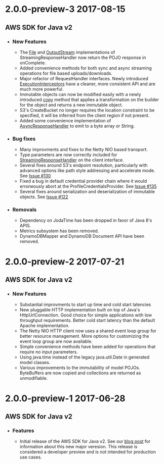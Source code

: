 # __2.0.0-preview-3__ __2017-08-15__
## __AWS SDK for Java v2__
  - ### New Features ###
    - The [File](https://github.com/aws/aws-sdk-java-v2/blob/master/core/src/main/java/software/amazon/awssdk/sync/StreamingResponseHandler.java#L92) and [OutputStream](https://github.com/aws/aws-sdk-java-v2/blob/master/core/src/main/java/software/amazon/awssdk/sync/StreamingResponseHandler.java#L107) implementations of StreamingResponseHandler now return the POJO response in onComplete.
    - Added convenience methods for both sync and async streaming operations for file based uploads/downloads.
    - Major refactor of RequestHandler interfaces. Newly introduced [ExecutionInterceptors](https://github.com/aws/aws-sdk-java-v2/blob/master/core/src/main/java/software/amazon/awssdk/interceptor/ExecutionInterceptor.java) have a cleaner, more consistent API and are much more powerful.
    - Immutable objects can now be modified easily with a newly introduced [copy](https://github.com/aws/aws-sdk-java-v2/blob/master/utils/src/main/java/software/amazon/awssdk/utils/builder/ToCopyableBuilder.java#L42) method that applies a transformation on the builder for the object and returns a new immutable object.
    - S3's CreateBucket no longer requires the location constraint to be specified, it will be inferred from the client region if not present.
    - Added some convenience implementation of [AsyncResponseHandler](https://github.com/aws/aws-sdk-java-v2/blob/master/core/src/main/java/software/amazon/awssdk/async/AsyncResponseHandler.java) to emit to a byte array or String.

  - ### Bug fixes ###
    - Many improvments and fixes to the Netty NIO based transport.
    - Type parameters are now correctly included for [StreamingResponseHandler](https://github.com/aws/aws-sdk-java-v2/blob/master/core/src/main/java/software/amazon/awssdk/sync/StreamingResponseHandler.java) on the client interface.
    - Several fixes around S3's endpoint resolution, particularly with advanced options like path style addressing and accelerate mode. See [Issue #130](https://github.com/aws/aws-sdk-java-v2/issues/130)
    - Fixed a bug in default credential provider chain where it would erroneously abort at the ProfileCredentialsProvider. See [Issue #135](https://github.com/aws/aws-sdk-java-v2/issues/135)
    - Several fixes around serialization and deserialization of immutable objects. See [Issue #122](https://github.com/aws/aws-sdk-java-v2/issues/122)

  - ### Removals ###
    - Dependency on JodaTime has been dropped in favor of Java 8's APIS.
    - Metrics subsystem has been removed.
    - DynamoDBMapper and DynamoDB Document API have been removed.


# __2.0.0-preview-2__ __2017-07-21__
## __AWS SDK for Java v2__
  - ### New Features ###
    - Substantial improvments to start up time and cold start latencies
    - New pluggable HTTP implementation built on top of Java's HttpUrlConnection. Good choice for simple applications with low throughput requirements. Better cold start latency than the default Apache implementation.
    - The Netty NIO HTTP client now uses a shared event loop group for better resource management. More options for customizing the event loop group are now available.
    - Simple convenience methods have been added for operations that require no input parameters.
    - Using java.time instead of the legacy java.util.Date in generated model classes.
    - Various improvements to the immutability of model POJOs. ByteBuffers are now copied and collections are returned as unmodifiable.

# __2.0.0-preview-1__ __2017-06-28__
## __AWS SDK for Java v2__
  - ### Features ###
    - Initial release of the AWS SDK for Java v2. See our [blog post](https://aws.amazon.com/blogs/developer/aws-sdk-for-java-2-0-developer-preview) for information about this new major veresion. This release is considered a developer preview and is not intended for production use cases.
